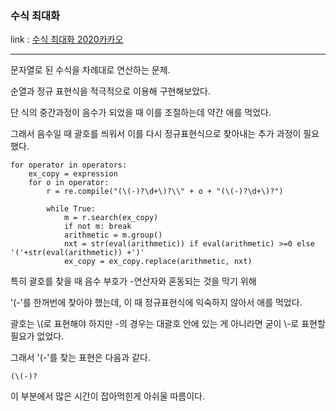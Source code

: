 ### 수식 최대화
link : [수식 최대화 2020카카오](https://programmers.co.kr/learn/courses/30/lessons/67257/)

-----------------------------------

문자열로 된 수식을 차례대로 연산하는 문제.

순열과 정규 표현식을 적극적으로 이용해 구현해보았다.

단 식의 중간과정이 음수가 되었을 때 이를 조절하는데 약간 애를 먹었다.

그래서 음수일 때 괄호를 씌워서 이를 다시 정규표현식으로 찾아내는 추가 과정이 필요했다.

    for operator in operators:
        ex_copy = expression
        for o in operator:
            r = re.compile("(\(-)?\d+\)?\\" + o + "(\(-)?\d+\)?")

            while True:
                m = r.search(ex_copy) 
                if not m: break
                arithmetic = m.group()
                nxt = str(eval(arithmetic)) if eval(arithmetic) >=0 else '('+str(eval(arithmetic)) +')'
                ex_copy = ex_copy.replace(arithmetic, nxt)


특히 괄호를 찾을 때 음수 부호가 -연산자와 혼동되는 것을 막기 위해

'(-'를 한꺼번에 찾아야 했는데, 이 때 정규표현식에 익숙하지 않아서 애를 먹었다.

괄호는 \\(로 표현해야 하지만 -의 경우는 대괄호 안에 있는 게 아니라면 굳이 \\-로 표현할 필요가 없었다.

그래서 '(-'를 찾는 표현은 다음과 같다.

    (\(-)?

이 부분에서 많은 시간이 잡아먹힌게 아쉬울 따름이다.